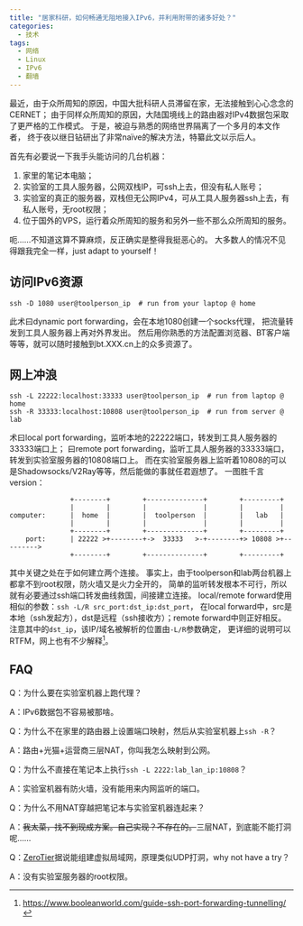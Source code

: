 ```yaml
---
title: "居家科研，如何畅通无阻地接入IPv6，并利用附带的诸多好处？"
categories:
  - 技术
tags:
  - 网络
  - Linux
  - IPv6
  - 翻墙
---
```


最近，由于众所周知的原因，中国大批科研人员滞留在家，无法接触到心心念念的CERNET；
由于同样众所周知的原因，大陆国境线上的路由器对IPv4数据包采取了更严格的工作模式。
于是，被迫与熟悉的网络世界隔离了一个多月的本文作者，
终于夜以继日钻研出了非常naïve的解决方法，特纂此文以示后人。

首先有必要说一下我手头能访问的几台机器：

1. 家里的笔记本电脑；
2. 实验室的工具人服务器，公网双栈IP，可ssh上去，但没有私人账号；
3. 实验室的真正的服务器，双栈但无公网IPv4，可从工具人服务器ssh上去，有私人账号，无root权限；
4. 位于国外的VPS，运行着众所周知的服务和另外一些不那么众所周知的服务。

呃……不知道这算不算麻烦，反正确实是整得我挺恶心的。
大多数人的情况不见得跟我完全一样，just adapt to yourself！

## 访问IPv6资源

```shell
ssh -D 1080 user@toolperson_ip  # run from your laptop @ home
```

此术曰dynamic port forwarding，会在本地1080创建一个socks代理，
把流量转发到工具人服务器上再对外界发出。
然后用你熟悉的方法配置浏览器、BT客户端等等，就可以随时接触到bt.XXX.cn上的众多资源了。

## 网上冲浪

```shell
ssh -L 22222:localhost:33333 user@toolperson_ip  # run from laptop @ home
ssh -R 33333:localhost:10808 user@toolperson_ip  # run from server @ lab
```

术曰local port forwarding，监听本地的22222端口，转发到工具人服务器的33333端口上；
曰remote port forwarding，监听工具人服务器的33333端口，转发到实验室服务器的10808端口上。
而在实验室服务器上监听着10808的可以是Shadowsocks/V2Ray等等，然后能做的事就任君遐想了。
一图胜千言version：

```
               +--------+        +--------------+        +---------+
               |        |        |              |        |         |
computer:      |  home  |        |  toolperson  |        |   lab   |
               |        |        |              |        |         |
               +--------+        +--------------+        +---------+
    port:      | 22222 >+--------+->  33333   >-+--------+> 10808 >+--------->
               +--------+        +--------------+        +---------+
```

其中关键之处在于如何建立两个连接。
事实上，由于toolperson和lab两台机器上都拿不到root权限，防火墙又是火力全开的，
简单的监听转发根本不可行，所以就有必要通过ssh端口转发曲线救国，间接建立连接。
local/remote forward使用相似的参数：`ssh -L/R src_port:dst_ip:dst_port`，
在local forward中，src是本地（ssh发起方），dst是远程（ssh接收方）；remote forward中则正好相反。
注意其中的`dst_ip`，该IP/域名被解析的位置由`-L/R`参数确定，
更详细的说明可以RTFM，网上也有不少解释[^1]。

## FAQ

Q：为什么要在实验室机器上跑代理？

A：IPv6数据包不容易被那啥。

Q：为什么不在家里的路由器上设置端口映射，然后从实验室机器上`ssh -R`？

A：路由+光猫+运营商三层NAT，你叫我怎么映射到公网。

Q：为什么不直接在笔记本上执行`ssh -L 2222:lab_lan_ip:10808`？

A：实验室机器有防火墙，没有能用来内网监听的端口。

Q：为什么不用NAT穿越把笔记本与实验室机器连起来？

A：~~我太菜，找不到现成方案。自己实现？不存在的。~~三层NAT，到底能不能打洞呢……

Q：[ZeroTier](https://www.zerotier.com/)据说能组建虚拟局域网，原理类似UDP打洞，why not have a try？

A：没有实验室服务器的root权限。


[^1]: https://www.booleanworld.com/guide-ssh-port-forwarding-tunnelling/
